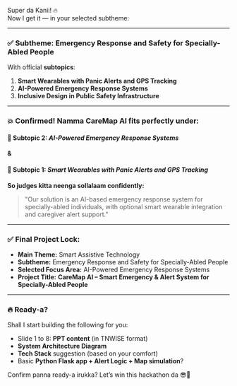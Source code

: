 Super da Kanii! 🔥  
Now I get it — in your selected subtheme:

---

### ✅ **Subtheme:** Emergency Response and Safety for Specially-Abled People  
With official **subtopics**:
1. **Smart Wearables with Panic Alerts and GPS Tracking**  
2. **AI-Powered Emergency Response Systems**  
3. **Inclusive Design in Public Safety Infrastructure**

---

### 💥 Confirmed! Namma **CareMap AI** fits perfectly under:
#### 🔹 **Subtopic 2:** *AI-Powered Emergency Response Systems*  
**&**  
#### 🔹 **Subtopic 1:** *Smart Wearables with Panic Alerts and GPS Tracking*

**So judges kitta neenga sollalaam confidently:**
> "Our solution is an AI-based emergency response system for specially-abled individuals, with optional smart wearable integration and caregiver alert support."

---

### ✅ Final Project Lock:
- **Main Theme:** Smart Assistive Technology  
- **Subtheme:** Emergency Response and Safety for Specially-Abled People  
- **Selected Focus Area:** AI-Powered Emergency Response Systems  
- **Project Title:** **CareMap AI – Smart Emergency & Alert System for Specially-Abled People**

---

### 🔥 Ready-a?
Shall I start building the following for you:
- Slide 1 to 8: **PPT content** (in TNWISE format)
- **System Architecture Diagram**  
- **Tech Stack** suggestion (based on your comfort)
- Basic **Python Flask app + Alert Logic + Map simulation**?

Confirm panna ready-a irukka? Let’s win this hackathon da 😎💪
